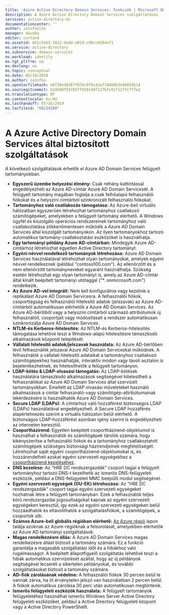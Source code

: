 ```yaml
---
title: 'Azure Active Directory Domain Services: Funkciók | Microsoft Docs'
description: A Azure Active Directory Domain Services szolgáltatásai
services: active-directory-ds
documentationcenter: ''
author: iainfoulds
manager: daveba
editor: curtand
ms.assetid: 8d1c3eb3-1022-4add-a919-c98cc6584af1
ms.service: active-directory
ms.subservice: domain-services
ms.workload: identity
ms.tgt_pltfrm: na
ms.devlang: na
ms.topic: conceptual
ms.date: 05/10/2019
ms.author: iainfou
ms.openlocfilehash: e0f38ed8367f076c9f9c4da77440bb3e9603d514
ms.sourcegitcommit: b2db98f55785ff920140f117bfc01f1177c7f7e2
ms.translationtype: MT
ms.contentlocale: hu-HU
ms.lasthandoff: 07/16/2019
ms.locfileid: "68234208"
---
```

# <a name="features-provided-by-azure-active-directory-domain-services"></a>A Azure Active Directory Domain Services által biztosított szolgáltatások

A következő szolgáltatások érhetők el Azure AD Domain Services felügyelt tartományokban.

* **Egyszerű üzembe helyezési élmény:** Csak néhány kattintással engedélyezheti az Azure AD-címtár Azure AD Domain Servicesét. A felügyelt tartomány magában foglalja a csak felhőalapú felhasználói fiókokat és a helyszíni címtárból szinkronizált felhasználói fiókokat.
* **Tartományhoz való csatlakozás támogatása:** Az Azure-beli virtuális hálózatban egyszerűen létrehozhat tartományhoz csatlakozó számítógépeket, amelyekben a felügyelt tartomány elérhető. A Windows ügyfél és kiszolgáló operációs rendszereinek tartományhoz való csatlakoztatása zökkenőmentesen működik a Azure AD Domain Services által kiszolgált tartományokon. Az ilyen tartományokhoz tartozó automatikus tartomány-csatlakoztatási eszközöket is használhatja.
* **Egy tartományi példány Azure AD-címtárban:** Mindegyik Azure AD-címtárhoz létrehozhat egyetlen Active Directory tartományt.
* **Egyéni névvel rendelkező tartományok létrehozása:** Azure AD Domain Services használatával létrehozhat olyan tartományokat, amelyek egyéni névvel rendelkeznek (például "contoso100.com"). Az ellenőrzött és a nem ellenőrzött tartományneveket egyaránt használhatja. Szükség esetén létrehozhat egy olyan tartományt is, amely az Azure AD-címtár által kínált beépített tartományi utótaggal ("*. onmicrosoft.com") rendelkezik.
* **Az Azure AD-vel integrált:** Nem kell konfigurálnia vagy kezelnie a replikálást Azure AD Domain Servicesra. A felhasználói fiókok, csoporttagság és felhasználói hitelesítő adatok (jelszavak) az Azure AD-címtárból automatikusan elérhetők a Azure AD Domain Services. Az Azure AD-bérlőből vagy a helyszíni címtárból származó attribútumok új felhasználóit, csoportjait vagy módosításait a rendszer automatikusan szinkronizálja Azure AD Domain Services.
* **NTLM-és Kerberos-hitelesítés:** Az NTLM-és Kerberos-hitelesítés támogatása lehetővé teszi a Windows-alapú hitelesítésre támaszkodó alkalmazások központi telepítését.
* **Vállalati hitelesítő adatok/jelszavak használata:** Az Azure AD-bérlőben lévő felhasználók jelszavai Azure AD Domain Serviceskal működnek. A felhasználók a vállalati hitelesítő adataikat a tartományhoz csatlakozó számítógépekhez használhatják, interaktív módon vagy távoli asztalon is bejelentkezhetnek, és hitelesíthetők a felügyelt tartományon.
* **LDAP-kötés & LDAP-olvasási támogatás:** Az LDAP-kötések használatára támaszkodó alkalmazások segítségével hitelesítheti a felhasználókat az Azure AD Domain Services által szervizelt tartományokban. Emellett az LDAP olvasási műveleteket használó alkalmazások a címtár felhasználó-vagy számítógép-attribútumainak lekérdezésére is használhatók Azure AD Domain Services.
* **Secure LDAP (LDAPs):** A címtárhoz való hozzáférést biztonságos LDAP (LDAPs) használatával engedélyezheti. A Secure LDAP hozzáférés alapértelmezés szerint a virtuális hálózaton belül elérhető. A biztonságos LDAP-hozzáférést azonban igény szerint is engedélyezheti az interneten keresztül.
* **Csoportházirend:** Egyetlen beépített csoportházirend-objektumot is használhat a felhasználók és számítógépek tárolók számára, hogy kikényszerítse a felhasználói fiókok és a tartományhoz csatlakoztatott számítógépek szükséges biztonsági házirendjeinek megfelelőségét. Létrehozhat saját egyéni csoportházirend-objektumokat is, és hozzárendelheti azokat egyéni szervezeti egységekhez a [csoportházirend kezeléséhez](manage-group-policy.md).
* **DNS kezelése:** Az "HRE DC rendszergazdák" csoport tagjai a felügyelt tartományhoz tartozó DNS-t kezelhetik az ismerős DNS-felügyeleti eszközök, például a DNS-felügyeleti MMC beépülő modul segítségével.
* **Egyéni szervezeti egységek (OU-EK) létrehozása:** Az "HRE DC rendszergazdák" csoport tagjai egyéni szervezeti egységeket hozhatnak létre a felügyelt tartományban. Ezek a felhasználók teljes körű rendszergazdai jogosultságokat kapnak az egyéni szervezeti egységeken keresztül, így ezek az egyéni szervezeti egységeken belül hozzáadhatók és eltávolíthatók a szolgáltatásfiókok, a számítógépek, a csoportok stb.
* **Számos Azure-beli globális régióban elérhető:** [Az Azure régiói](https://azure.microsoft.com/regions/#services/) lapon találja azoknak az Azure-régióknak a felsorolását, amelyekben elérhetők az Azure AD tartományi szolgáltatások.
* **Magas rendelkezésre állás:** A Azure AD Domain Services magas rendelkezésre állást biztosít a tartomány számára. Ez a funkció garantálja a magasabb szolgáltatási időt és a hibákhoz való rugalmasságot. A beépített állapotfigyelő szolgáltatás lehetővé teszi a hibák automatikus szervizelését azáltal, hogy az új példányok segítségével lecseréli a sikertelen példányokat, és további szolgáltatásokat biztosít a tartomány számára.
* **AD-fiók zárolásának védelme:** A felhasználói fiókok 30 percen belül le vannak zárva, ha öt érvénytelen jelszó van használatban 2 percen belül. A fiókok automatikus zárolása 30 perc után automatikusan megtörténik.
* **Ismerős felügyeleti eszközök használata:** A felügyelt tartományok felügyeletéhez használhat ismerős Windows Server Active Directory felügyeleti eszközöket, például a Active Directory felügyeleti központ vagy a Active Directory PowerShellt.
